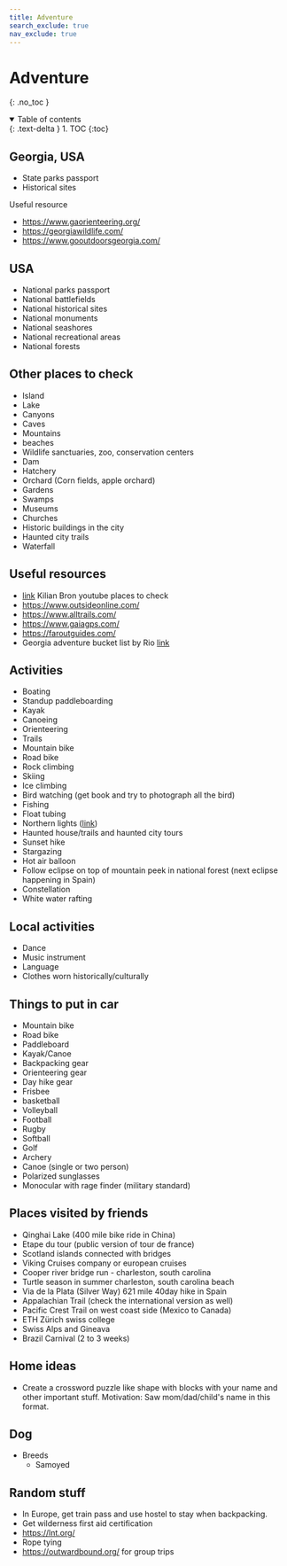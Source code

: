 ```yaml
---
title: Adventure
search_exclude: true
nav_exclude: true
---
```


<!-- prettier-ignore-start -->
# Adventure
{: .no_toc }

<details open markdown="block">
  <summary>
    Table of contents
  </summary>
  {: .text-delta }
1. TOC
{:toc}
</details>

<!-- prettier-ignore-end -->

## Georgia, USA

-   State parks passport
-   Historical sites

Useful resource

-   https://www.gaorienteering.org/
-   https://georgiawildlife.com/
-   https://www.gooutdoorsgeorgia.com/

## USA

-   National parks passport
-   National battlefields
-   National historical sites
-   National monuments
-   National seashores
-   National recreational areas
-   National forests

## Other places to check

-   Island
-   Lake
-   Canyons
-   Caves
-   Mountains
-   beaches
-   Wildlife sanctuaries, zoo, conservation centers
-   Dam
-   Hatchery
-   Orchard (Corn fields, apple orchard)
-   Gardens
-   Swamps
-   Museums
-   Churches
-   Historic buildings in the city
-   Haunted city trails
-   Waterfall

## Useful resources

-   [link](https://www.youtube.com/@KilianBron) Kilian Bron youtube places to check
-   https://www.outsideonline.com/
-   https://www.alltrails.com/
-   https://www.gaiagps.com/
-   https://faroutguides.com/
-   Georgia adventure bucket list by Rio [link](https://reachinternationaloutfitters.com/collections/state-bucket-lists/products/georgia-adventure-bucket-list)

## Activities

-   Boating
-   Standup paddleboarding
-   Kayak
-   Canoeing
-   Orienteering
-   Trails
-   Mountain bike
-   Road bike
-   Rock climbing
-   Skiing
-   Ice climbing
-   Bird watching (get book and try to photograph all the bird)
-   Fishing
-   Float tubing
-   Northern lights ([link](https://www.outsideonline.com/adventure-travel/essays/northern-lights-canada-joe-buffalo-child/?utm_term=ool_member&utm_campaign=oplus_topfive&utm_medium=email&_hsmi=332351068&utm_source=newsletter))
-   Haunted house/trails and haunted city tours
-   Sunset hike
-   Stargazing
-   Hot air balloon
-   Follow eclipse on top of mountain peek in national forest (next eclipse happening in Spain)
-   Constellation
-   White water rafting

## Local activities

-   Dance
-   Music instrument
-   Language
-   Clothes worn historically/culturally

## Things to put in car

-   Mountain bike
-   Road bike
-   Paddleboard
-   Kayak/Canoe
-   Backpacking gear
-   Orienteering gear
-   Day hike gear
-   Frisbee
-   basketball
-   Volleyball
-   Football
-   Rugby
-   Softball
-   Golf
-   Archery
-   Canoe (single or two person)
-   Polarized sunglasses
-   Monocular with rage finder (military standard)

## Places visited by friends

-   Qinghai Lake (400 mile bike ride in China)
-   Etape du tour (public version of tour de france)
-   Scotland islands connected with bridges
-   Viking Cruises company or european cruises
-   Cooper river bridge run - charleston, south carolina
-   Turtle season in summer charleston, south carolina beach
-   Via de la Plata (Silver Way) 621 mile 40day hike in Spain
-   Appalachian Trail (check the international version as well)
-   Pacific Crest Trail on west coast side (Mexico to Canada)
-   ETH Zürich swiss college
-   Swiss Alps and Gineava
-   Brazil Carnival (2 to 3 weeks)

## Home ideas

-   Create a crossword puzzle like shape with blocks with your name and other important stuff. Motivation: Saw mom/dad/child's name in this format.

## Dog

-   Breeds
    -   Samoyed

## Random stuff

-   In Europe, get train pass and use hostel to stay when backpacking.
-   Get wilderness first aid certification
-   https://lnt.org/
-   Rope tying
-   https://outwardbound.org/ for group trips
